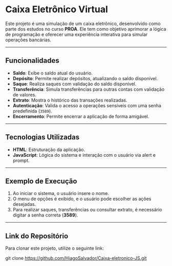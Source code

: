 # Caixa Eletrônico Virtual

Este projeto é uma simulação de um caixa eletrônico, desenvolvido como parte dos estudos no curso **PROA**. Ele tem como objetivo aprimorar a lógica de programação e oferecer uma experiência interativa para simular operações bancárias.

---

## Funcionalidades

- **Saldo**: Exibe o saldo atual do usuário.
- **Depósito**: Permite realizar depósitos, atualizando o saldo disponível.
- **Saque**: Realiza saques com validação do saldo disponível.
- **Transferência**: Simula transferências para outras contas com validação de valores.
- **Extrato**: Mostra o histórico das transações realizadas.
- **Autenticação**: Valida o acesso a operações sensíveis com uma senha predefinida (`3589`).
- **Encerramento**: Permite encerrar a aplicação de forma amigável.

---

## Tecnologias Utilizadas

- **HTML**: Estruturação da aplicação.
- **JavaScript**: Lógica do sistema e interação com o usuário via alert e prompt.

---

## Exemplo de Execução

1. Ao iniciar o sistema, o usuário insere o nome.
2. O menu de opções é exibido, e o usuário pode escolher as ações desejadas.
3. Para realizar saques, transferências ou consultar extrato, é necessário digitar a senha correta (**3589**).

---

## Link do Repositório

Para clonar este projeto, utilize o seguinte link:

 git clone https://github.com/HiagoSalvador/Caixa-eletronico-JS.git
